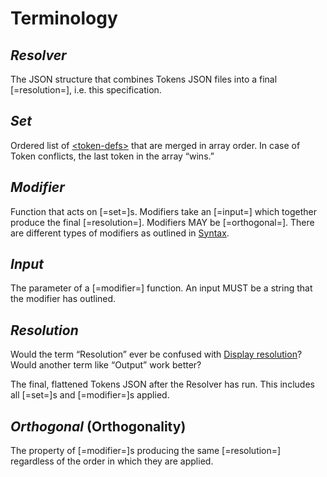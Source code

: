 # Terminology

## <dfn>Resolver</dfn>

The JSON structure that combines Tokens JSON files into a final [=resolution=], i.e. this specification.

## <dfn>Set</dfn>

Ordered list of [&lt;token-defs&gt;](#token-defs) that are merged in array order. In case of Token conflicts, the last token in the array “wins.”

## <dfn>Modifier</dfn>

Function that acts on [=set=]s. Modifiers take an [=input=] which together produce the final [=resolution=]. Modifiers MAY be [=orthogonal=]. There are different types of modifiers as outlined in [Syntax](#syntax).

## <dfn>Input</dfn>

The parameter of a [=modifier=] function. An input MUST be a string that the modifier has outlined.

## <dfn>Resolution</dfn>

<aside class="ednote" title="Term">Would the term “Resolution” ever be confused with <a href="https://en.wikipedia.org/wiki/Display_resolution">Display resolution</a>? Would another term like “Output” work better?</aside>

The final, flattened Tokens JSON after the Resolver has run. This includes all [=set=]s and [=modifier=]s applied.

## <dfn>Orthogonal</dfn> (Orthogonality)

The property of [=modifier=]s producing the same [=resolution=] regardless of the order in which they are applied.
